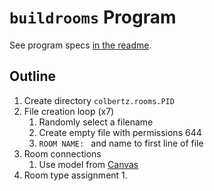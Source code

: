 # `buildrooms` Program

See program specs [in the readme](../README.md#room-generator-program).

## Outline
1. Create directory `colbertz.rooms.PID`
2. File creation loop (x7)
    1. Randomly select a filename
    2. Create empty file with permissions 644
    3. `ROOM NAME: ` and name to first line of file
3. Room connections
    1. Use model from [Canvas](https://oregonstate.instructure.com/courses/1780106/pages/2-dot-2-program-outlining-in-program-2)
4. Room type assignment
    1. 